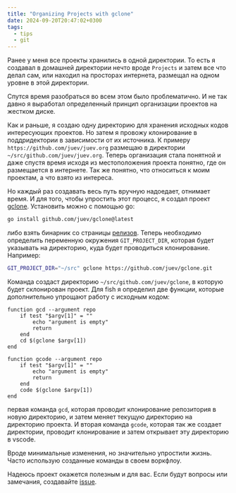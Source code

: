 ```yaml
---
title: "Organizing Projects with gclone"
date: 2024-09-20T20:47:02+0300
tags: 
  - tips
  - git
---
```


Ранее у меня все проекты хранились в одной директории. То есть я создавал в домашней директории нечто вроде
`Projects` и затем все что делал сам, или находил на просторах интернета, размещал на одном уровне в этой директории.

Спутся время разобраться во всем этом было проблематично. И не так давно я выработал определенный принцип организации
проектов на жестком диске.

Как и раньше, я создаю одну директорию для хранения исходных кодов интересующих проектов. Но затем я провожу
клонирование в поддридектории в зависимости от их источника. К примеру `https://github.com/juev/juev.org` размещаю в
директории `~/src/github.com/juev/juev.org`. Теперь организация стала понятной и даже спустя время исходя из
местоположения проекта понятно, где он размещается в интернете. Так же понятно, что относиться к моим проектам,
а что взято из интереса.

Но каждый раз создавать весь путь вручную надоедает, отнимает время. И для того, чтобы упростить этот процесс, я
создал проект [gclone](https://github.com/juev/gclone). Установить можно с помощью go:

```bash
go install github.com/juev/gclone@latest
```

либо взять бинарник со страницы [релизов](https://github.com/juev/gclone/releases). Теперь необходимо определить
переменную окружения `GIT_PROJECT_DIR`, которая будет указывать на директорию, куда будет проводиться клонирование.
Например:

```bash
GIT_PROJECT_DIR="~/src" gclone https://github.com/juev/gclone.git 
```

Команда создаст директорию `~/src/github.com/juev/gclone`, в которую будет склонирован проект. Для fish я определил
две функции, которые дополнительно упрощают работу с исходным кодом:

```fish
function gcd --argument repo
    if test "$argv[1]" = ""
        echo "argument is empty"
        return
    end
    cd $(gclone $argv[1])
end
```

```fish
function gcode --argument repo
    if test "$argv[1]" = ""
        echo "argument is empty"
        return
    end
    code $(gclone $argv[1])
end
```

первая команда `gcd`, которая проводит клонирование репозитория в новую директорию, и затем меняет текущую директорию
на директорию проекта. И вторая команда `gcode`, которая так же создает директории, проводит клонирование и затем
открывает эту директорию в vscode.

Вроде минимальные изменения, но значительно упростили жизнь. Часто использую созданные команды в своем воркфлоу.

Надеюсь проект окажется полезным и для вас. Если будут вопросы или замечания, создавайте
[issue](https://github.com/juev/gclone/issues/new).
